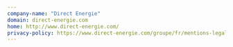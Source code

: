 ```yaml
---
company-name: "Direct Energie"
domain: direct-energie.com
home: http://www.direct-energie.com/
privacy-policy: https://www.direct-energie.com/groupe/fr/mentions-legales
---
```




